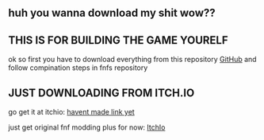 ## huh you wanna download my shit wow??

## THIS IS FOR BUILDING THE GAME YOURELF
ok so first you have to download everything from this repository 
[GitHub](https://github.com/AxyGitPoggers/Axy-Branch-Modding-Plus)
and follow compination steps in fnfs repository

## JUST DOWNLOADING FROM ITCH.IO

go get it at itchio: [havent made link yet](https://example.com)

just get original fnf modding plus for now: [ItchIo](https://harlessben321.itch.io/fnf-modding-plus)

